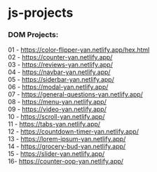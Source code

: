 # js-projects

### DOM Projects:

01 - https://color-flipper-yan.netlify.app/hex.html<br>
02 - https://counter-yan.netlify.app/<br>
03 - https://reviews-yan.netlify.app/<br>
04 - https://navbar-yan.netlify.app/<br>
05 - https://siderbar-yan.netlify.app/<br>
06 - https://modal-yan.netlify.app/<br>
07 - https://general-questions-yan.netlify.app/<br>
08 - https://menu-yan.netlify.app/<br>
09 - https://video-yan.netlify.app/<br>
10 - https://scroll-yan.netlify.app/<br>
11 - https://tabs-yan.netlify.app/<br>
12 - https://countdown-timer-yan.netlify.app/<br>
13 - https://lorem-ipsum-yan.netlify.app/<br>
14 - https://grocery-bud-yan.netlify.app/<br>
15 - https://slider-yan.netlify.app/<br>
16- https://counter-oop-yan.netlify.app/<br>
